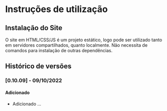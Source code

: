# Instruções de utilização

## Instalação do Site

O site em HTML/CSS/JS é um projeto estático, logo pode ser utilizado tanto em servidores compartilhados, quanto localmente. Não necessita de comandos para instalação de outras dependências.

## Histórico de versões

### [0.10.09] - 09/10/2022
#### Adicionado
- Adicionado ...